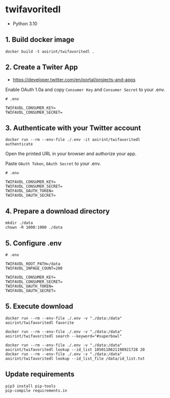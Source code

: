 # twifavoritedl

- Python 3.10

## 1. Build docker image

```shell
docker build -t aoirint/twifavoritedl .
```

## 2. Create a Twiter App

- <https://developer.twitter.com/en/portal/projects-and-apps>

Enable OAuth 1.0a and copy `Consumer Key` and `Consumer Secret` to your .env.

```env
# .env

TWIFAVDL_CONSUMER_KEY=
TWIFAVDL_CONSUMER_SECRET=
```

## 3. Authenticate with your Twitter account

```shell
docker run --rm --env-file ./.env -it aoirint/twifavoritedl authenticate
```

Open the printed URL in your browser and authorize your app.

Paste `OAuth Token`, `OAuth Secret` to your .env.

```env
# .env

TWIFAVDL_CONSUMER_KEY=
TWIFAVDL_CONSUMER_SECRET=
TWIFAVDL_OAUTH_TOKEN=
TWIFAVDL_OAUTH_SECRET=
```


## 4. Prepare a download directory

```shell
mkdir ./data
chown -R 1000:1000 ./data
```

## 5. Configure .env

```env
# .env

TWIFAVDL_ROOT_PATH=/data
TWIFAVDL_INPAGE_COUNT=200

TWIFAVDL_CONSUMER_KEY=
TWIFAVDL_CONSUMER_SECRET=
TWIFAVDL_OAUTH_TOKEN=
TWIFAVDL_OAUTH_SECRET=
```

## 5. Execute download

```shell
docker run --rm --env-file ./.env -v "./data:/data" aoirint/twifavoritedl favorite

docker run --rm --env-file ./.env -v "./data:/data" aoirint/twifavoritedl search --keyword="#superbowl"

docker run --rm --env-file ./.env -v "./data:/data" aoirint/twifavoritedl lookup --id_list 1050118621198921728 20
docker run --rm --env-file ./.env -v "./data:/data" aoirint/twifavoritedl lookup --id_list_file /data/id_list.txt
```

## Update requirements

```shell
pip3 install pip-tools
pip-compile requirements.in
```
